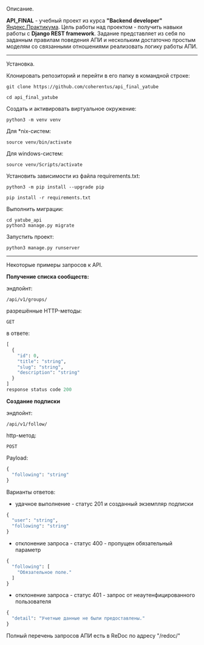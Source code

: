 Описание.  

**API_FINAL** - учебный проект из курса **"Backend developer"** [Яндекс.Практикума](https://praktikum.yandex.ru/backend-developer/).
Цель работы над проектом - получить навыки работы с **Django REST framework**.
Задание представляет из себя  по заданным правилам поведения АПИ и нескольким достаточно простым моделям со связанными отношениями реализовать логику работы АПИ.
***

Установка.

Клонировать репозиторий и перейти в его папку в командной строке:

```
git clone https://github.com/coherentus/api_final_yatube
```

```
cd api_final_yatube
```

Cоздать и активировать виртуальное окружение:

```
python3 -m venv venv
```

Для *nix-систем:

```
source venv/bin/activate
```

Для windows-систем:

```
source venv/Scripts/activate
```

Установить зависимости из файла requirements.txt:

```
python3 -m pip install --upgrade pip
```

```
pip install -r requirements.txt
```

Выполнить миграции:

```
cd yatube_api
python3 manage.py migrate
```

Запустить проект:

```
python3 manage.py runserver
```

***

Некоторые примеры запросов к API.

**Получение списка сообществ:**

эндпойнт:

```
/api/v1/groups/
```

разрешённые HTTP-методы:

```
GET
```

в ответе:

```python
[
  {
    "id": 0,
    "title": "string",
    "slug": "string",
    "description": "string"
  }
]
response status code 200
```

**Создание подписки**

эндпойнт:
```
/api/v1/follow/
```

http-метод:
```
POST
```

Payload:
```python
{
  "following": "string"
}
```

Варианты ответов:
* удачное выполнение - статус 201 и созданный экземпляр подписки
```python
{
  "user": "string",
  "following": "string"
}
```

* отклонение запроса - статус 400 - пропущен обязательный параметр
```python
{
  "following": [
    "Обязательное поле."
  ]
}
```

* отклонение запроса - статус 401 - запрос от неаутенфицированного пользователя
```python
{
  "detail": "Учетные данные не были предоставлены."
}
```


Полный перечень запросов АПИ есть в ReDoc по адресу "/redoc/"